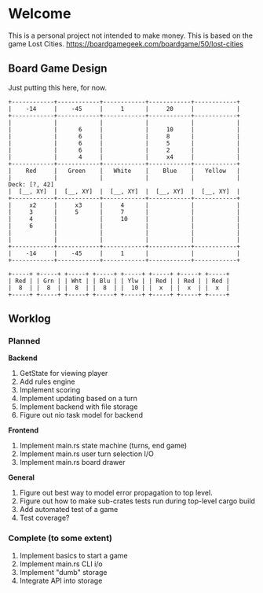# Welcome

This is a personal project not intended to make money. This is based on the game Lost Cities. https://boardgamegeek.com/boardgame/50/lost-cities

## Board Game Design

Just putting this here, for now.

```
+------------+------------+------------+------------+------------+
|    -14     |    -45     |     1      |     20     |            |
+------------+------------+------------+------------+------------+
|            |            |            |            |            |
|            |      6     |            |     10     |            |
|            |      6     |            |     8      |            |
|            |      6     |            |     5      |            |
|            |      6     |            |     2      |            |
|            |      4     |            |     x4     |            |
+------------+------------+------------+------------+------------+
|    Red     |   Green    |   White    |    Blue    |   Yellow   |
|            |            |            |            |            | Deck: [?, 42]
|  [__, XY]  |  [__, XY]  |  [__, XY]  |  [__, XY]  |  [__, XY]  |
+------------+------------+------------+------------+------------+
|     x2     |     x3     |     4      |            |            |
|     3      |     5      |     7      |            |            |
|     4      |            |     10     |            |            |
|     6      |            |            |            |            |
|            |            |            |            |            |
|            |            |            |            |            |
+------------+------------+------------+------------+------------+
|    -14     |    -45     |     1      |            |            |
+------------+------------+------------+------------+------------+

+-----+ +-----+ +-----+ +-----+ +-----+ +-----+ +-----+ +-----+
| Red | | Grn | | Wht | | Blu | | Ylw | | Red | | Red | | Red |
|  8  | |  8  | |  8  | |  8  | |  10 | |  x  | |  x  | |  x  |
+-----+ +-----+ +-----+ +-----+ +-----+ +-----+ +-----+ +-----+
```

## Worklog

### Planned

**Backend**
1. GetState for viewing player
1. Add rules engine
1. Implement scoring
1. Implement updating based on a turn
1. Implement backend with file storage
1. Figure out nio task model for backend

**Frontend**
1. Implement main.rs state machine (turns, end game)
1. Implement main.rs user turn selection I/O
1. Implement main.rs board drawer

**General**
1. Figure out best way to model error propagation to top level.
1. Figure out how to make sub-crates tests run during top-level cargo build
1. Add automated test of a game
1. Test coverage?

### Complete (to some extent)

1. Implement basics to start a game
1. Implement main.rs CLI i/o
1. Implement "dumb" storage
1. Integrate API into storage
